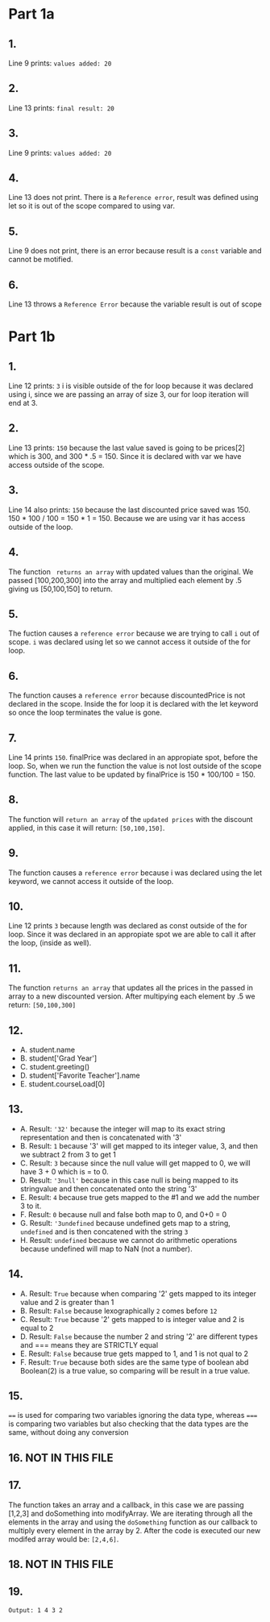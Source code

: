 # Part 1a

## 1. 
 Line 9 prints: `values added: 20`
## 2. 
 Line 13 prints: `final result: 20`
## 3. 
 Line 9 prints: `values added: 20`
## 4. 
 Line 13 does not print. There is a  `Reference error`, result was defined using let so it is out of the scope compared to using var.
## 5. 
 Line 9 does not print, there is an error because result is a `const` variable and cannot be motified.
## 6. 
 Line 13 throws a `Reference Error` because the variable result is out of scope

# Part 1b

## 1. 
Line 12 prints: `3` i is visible outside of the for loop because it was declared using i, since we are passing an array of size 3, our for loop iteration will end at 3. 
## 2. 
Line 13 prints: `150` because the last value saved is going to be prices[2] which is 300, and 300 * .5 = 150. Since it is declared with var we have access outside of the scope.
## 3. 
Line 14 also prints: `150` because the last discounted price saved was 150. 150 * 100 / 100 = 150 * 1 = 150. Because we are using var it has access outside of the loop.
## 4. 
The function `` returns an array`` with updated values than the original. We passed [100,200,300] into the array and multiplied each element by .5 giving us [50,100,150] to return.
## 5. 
The fuction causes a `reference error` because we are trying to call `i` out of scope. `i` was declared using let so we cannot access it outside of the for loop.
## 6. 
The function causes a `reference error` because discountedPrice is not declared in the scope. Inside the for loop it is declared with the let keyword so once the loop terminates the value is gone.
## 7. 
Line 14 prints `150`. finalPrice was declared in an appropiate spot, before the loop. So, when we run the function the value is not lost outside of the scope function. The last value to be updated by finalPrice is 150 * 100/100 = 150.
## 8. 
The function will ``return an array`` of the ``updated prices`` with the discount applied, in this case it will return: `[50,100,150]`.
## 9. 
The function causes a `reference error` because i was declared using the let keyword, we cannot access it outside of the loop.
## 10. 
Line 12 prints `3` because length was declared as const outside of the for loop. Since it was declared in an appropiate spot we are able to call it after the loop, (inside as well).
## 11. 
The function `returns an array` that updates all the prices in the passed in array to a new discounted version. After multipying each element by .5 we return: `[50,100,300]`
## 12. 
 - A. student.name
 - B. student['Grad Year']
 - C. student.greeting()
 - D. student['Favorite Teacher'].name
 - E. student.courseLoad[0]
## 13. 
 - A. Result: `'32'` because the integer will map to its exact string representation and then is concatenated with '3'
 - B. Result: `1` because '3' will get mapped to its integer value, 3, and then we subtract 2 from 3 to get 1
 - C. Result: `3` because since the null value will get mapped to 0, we will have 3 + 0 which is = to 0.
 - D. Result: `'3null'` because in this case null is being mapped to its stringvalue and then concatenated onto the string '3'
 - E. Result: `4` because true gets mapped to the #1 and we add the number 3 to it.
 - F. Result: `0` because null and false both map to 0, and 0+0 = 0
 - G. Result: `'3undefined` because undefined gets map to a string, `undefined` and is then concatened with the string `3`
 - H. Result: `undefined` because we cannot do arithmetic operations because undefined will map to NaN (not a number).
## 14.
 - A. Result: `True` because when comparing '2' gets mapped to its integer value and 2 is greater than 1
 - B. Result: `False` because lexographically `2` comes before `12`
 - C. Result: `True` because '2' gets mapped to is integer value and 2 is equal to 2
 - D. Result: `False` because the number 2 and string '2' are different types and === means they are STRICTLY equal
 - E. Result: `False` because true gets mapped to 1, and 1 is not qual to 2
 - F. Result: `True` because both sides are the same type of boolean abd Boolean(2) is a true value, so comparing will be result in a true value.
## 15. 
`==` is used for comparing two variables ignoring the data type, whereas `===` is comparing two variables but also checking that the data types are the same, without doing any conversion
## 16. NOT IN THIS FILE
## 17. 
The function takes an array and a callback, in this case we are passing [1,2,3] and doSomething into modifyArray. We are iterating through all the elements in the array and using the `doSomething` function as our callback to multiply every element in the array by 2. After the code is executed our new modifed array would be: `[2,4,6]`.
## 18. NOT IN THIS FILE
## 19. 
`Output: 1 4 3 2`
